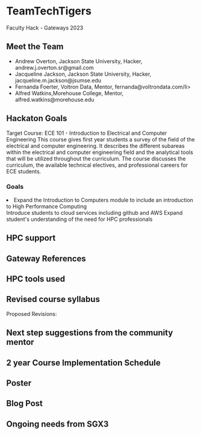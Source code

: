 # TeamTechTigers
Faculty Hack - Gateways 2023
## Meet the Team
<ul>
<li>Andrew Overton, Jackson State University, Hacker, andrew.j.overton.sr@gmail.com</li>
<li>Jacqueline Jackson, Jackson State University, Hacker, jacqueline.m.jackson@jsumse.edu</li>
<li>Fernanda Foerter, Voltron Data, Mentor, fernanda@voltrondata.com/li>
<li>Alfred Watkins,Morehouse College, Mentor, alfred.watkins@morehouse.edu</li>
</ul>

## Hackaton Goals
Target Course: 
ECE 101 - Introduction to Electrical and Computer Engineering 
This course gives first year students a survey of the field of the electrical and computer engineering. It describes the different subareas within the electrical and computer engineering field and the analytical tools that will be utilized throughout the curriculum. The course discusses the curriculum, the available technical electives, and professional careers for ECE students.


### Goals
<li> Expand the Introduction to Computers module to include an introduction to High Performance Computing </li>
Introduce students to cloud services including github and AWS
Expand student's understanding of the need for HPC professionals 


## HPC support
## Gateway References
## HPC tools used
## Revised course syllabus


Proposed Revisions: 

## Next step suggestions from the community mentor
## 2 year Course Implementation Schedule
## Poster
## Blog Post
## Ongoing needs from SGX3


